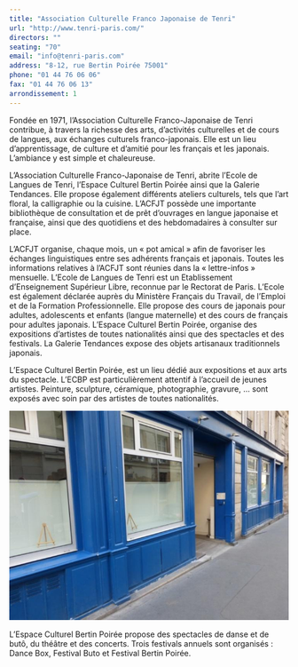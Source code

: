 ```yaml
---
title: "Association Culturelle Franco Japonaise de Tenri"
url: "http://www.tenri-paris.com/"
directors: ""
seating: "70"
email: "info@tenri-paris.com"
address: "8-12, rue Bertin Poirée 75001"
phone: "01 44 76 06 06"
fax: "01 44 76 06 13"
arrondissement: 1
---
```


Fondée en 1971, l’Association Culturelle Franco-Japonaise de Tenri contribue, à travers la richesse des arts, d’activités culturelles et de cours de langues, aux échanges culturels franco-japonais. Elle est un lieu d’apprentissage, de culture et d’amitié pour les français et les japonais. L’ambiance y est simple et chaleureuse.

L’Association Culturelle Franco-Japonaise de Tenri, abrite l’Ecole de Langues de Tenri, l’Espace Culturel Bertin Poirée ainsi que la Galerie Tendances. Elle propose également différents ateliers culturels, tels que l’art floral, la calligraphie ou la cuisine. L’ACFJT possède une importante bibliothèque de consultation et de prêt d’ouvrages en langue japonaise et française, ainsi que des quotidiens et des hebdomadaires à consulter sur place.

L’ACFJT organise, chaque mois, un « pot amical » afin de favoriser les échanges linguistiques entre ses adhérents français et japonais. Toutes les informations relatives à l’ACFJT sont réunies dans la « lettre-infos » mensuelle. L’Ecole de Langues de Tenri est un Etablissement d’Enseignement Supérieur Libre, reconnue par le Rectorat de Paris. L’Ecole est également déclarée auprès du Ministère Français du Travail, de l’Emploi et de la Formation Professionnelle. Elle propose des cours de japonais pour adultes, adolescents et enfants (langue maternelle) et des cours de français pour adultes japonais. L’Espace Culturel Bertin Poirée, organise des expositions d’artistes de toutes nationalités ainsi que des spectacles et des festivals. La Galerie Tendances expose des objets artisanaux traditionnels japonais. 

L’Espace Culturel Bertin Poirée, est un lieu dédié aux expositions et aux arts du spectacle. L’ECBP est particulièrement attentif à l’accueil de jeunes artistes. Peinture, sculpture, céramique, photographie, gravure, … sont exposés avec soin par des artistes de toutes nationalités.

![Association Culturelle Franco Japonaise de Tenri](../images/1er/association-culturelle-franco-japonaise-de-tenri/association-culturelle-franco-japonaise-de-tenri-1.jpg)

L’Espace Culturel Bertin Poirée propose des spectacles de danse et de butô, du théâtre et des concerts. Trois festivals annuels sont organisés : Dance Box, Festival Buto et Festival Bertin Poirée.
